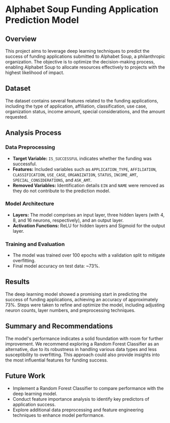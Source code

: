 # Alphabet Soup Funding Application Prediction Model

## Overview

This project aims to leverage deep learning techniques to predict the success of funding applications submitted to Alphabet Soup, a philanthropic organization. The objective is to optimize the decision-making process, enabling Alphabet Soup to allocate resources effectively to projects with the highest likelihood of impact.

## Dataset

The dataset contains several features related to the funding applications, including the type of application, affiliation, classification, use case, organization status, income amount, special considerations, and the amount requested.

## Analysis Process

### Data Preprocessing
- **Target Variable:** `IS_SUCCESSFUL` indicates whether the funding was successful.
- **Features:** Included variables such as `APPLICATION_TYPE`, `AFFILIATION`, `CLASSIFICATION`, `USE_CASE`, `ORGANIZATION`, `STATUS`, `INCOME_AMT`, `SPECIAL_CONSIDERATIONS`, and `ASK_AMT`.
- **Removed Variables:** Identification details `EIN` and `NAME` were removed as they do not contribute to the prediction model.

### Model Architecture
- **Layers:** The model comprises an input layer, three hidden layers (with 4, 8, and 16 neurons, respectively), and an output layer.
- **Activation Functions:** ReLU for hidden layers and Sigmoid for the output layer.

### Training and Evaluation
- The model was trained over 100 epochs with a validation split to mitigate overfitting.
- Final model accuracy on test data: ~73%.

## Results

The deep learning model showed a promising start in predicting the success of funding applications, achieving an accuracy of approximately 73%. Steps were taken to refine and optimize the model, including adjusting neuron counts, layer numbers, and preprocessing techniques.

## Summary and Recommendations

The model's performance indicates a solid foundation with room for further improvement. We recommend exploring a Random Forest Classifier as an alternative, due to its robustness in handling various data types and less susceptibility to overfitting. This approach could also provide insights into the most influential features for funding success.

## Future Work

- Implement a Random Forest Classifier to compare performance with the deep learning model.
- Conduct feature importance analysis to identify key predictors of application success.
- Explore additional data preprocessing and feature engineering techniques to enhance model performance.
